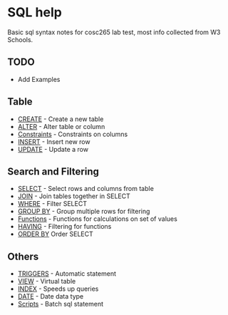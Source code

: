 # SQL help

Basic sql syntax notes for cosc265 lab test, most info collected from W3 Schools.

## TODO

- Add Examples

## Table

- [CREATE](Create.md) - Create a new table 
- [ALTER](Alter.md) - Alter table or column
- [Constraints](Constraints.md) - Constraints on columns
- [INSERT](Insert.md) - Insert new row
- [UPDATE](Update.md) - Update a row

## Search and Filtering

- [SELECT](Select.md) - Select rows and columns from table 
- [JOIN](Join.md) - Join tables together in SELECT
- [WHERE](Where.md) - Filter SELECT 
- [GROUP BY](Group.md) - Group multiple rows for filtering
- [Functions](Functions.md) - Functions for calculations on set of values 
- [HAVING](Having.md) - Filtering for functions
- [ORDER BY](Sort.md) Order SELECT

## Others

- [TRIGGERS](Triggers.md) - Automatic statement 
- [VIEW](View.md) - Virtual table
- [INDEX](Index.md) - Speeds up queries 
- [DATE](Date.md) - Date data type
- [Scripts](Scripts.md) - Batch sql statement

